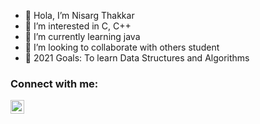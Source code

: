 - 👋 Hola, I’m Nisarg Thakkar
- 👀 I’m interested in C, C++
- 🌱 I’m currently learning java
- 💞️ I’m looking to collaborate with others student
- 🥅 2021 Goals: To learn Data Structures and Algorithms

### Connect with me:

<a href="https://www.linkedin.com/in/nisarg-thakkar-08811a21a" rel="nofollow"><img align="left" alt="Nishu | LinkedIn" width="22px" src="https://camo.githubusercontent.com/d659d2bac00c01b42bffbae84bdc121e828b8fecd5b4949ffa2575f5d9e4a371/68747470733a2f2f63646e2e6a7364656c6976722e6e65742f6e706d2f73696d706c652d69636f6e734076332f69636f6e732f6c696e6b6564696e2e737667" data-canonical-src="https://cdn.jsdelivr.net/npm/simple-icons@v3/icons/linkedin.svg" style="max-width:100%;"></a>


<!---
Nishu0/Nishu0 is a ✨ special ✨ repository because its `README.md` (this file) appears on your GitHub profile.
You can click the Preview link to take a look at your changes.
--->
